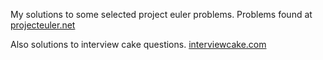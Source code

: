 My solutions to some selected project euler problems. Problems found at
[projecteuler.net]( http://projecteuler.net )

Also solutions to interview cake questions.
[interviewcake.com]( https://interviewcake.com )
